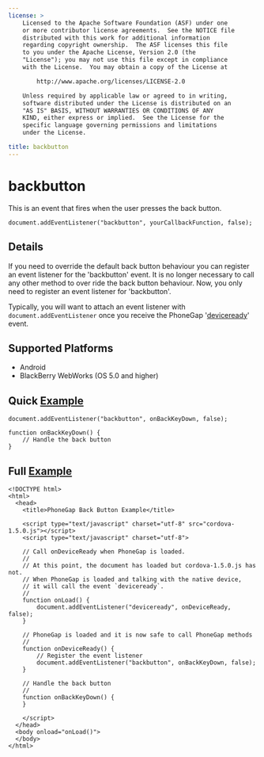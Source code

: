 ```yaml
---
license: >
    Licensed to the Apache Software Foundation (ASF) under one
    or more contributor license agreements.  See the NOTICE file
    distributed with this work for additional information
    regarding copyright ownership.  The ASF licenses this file
    to you under the Apache License, Version 2.0 (the
    "License"); you may not use this file except in compliance
    with the License.  You may obtain a copy of the License at

        http://www.apache.org/licenses/LICENSE-2.0

    Unless required by applicable law or agreed to in writing,
    software distributed under the License is distributed on an
    "AS IS" BASIS, WITHOUT WARRANTIES OR CONDITIONS OF ANY
    KIND, either express or implied.  See the License for the
    specific language governing permissions and limitations
    under the License.

title: backbutton
---
```


backbutton
===========

This is an event that fires when the user presses the back button.

    document.addEventListener("backbutton", yourCallbackFunction, false);

Details
-------

If you need to override the default back button behaviour you can register an event listener for the 'backbutton' event.  It is no longer necessary to call any other method to over ride the back button behaviour.  Now, you only need to register an event listener for 'backbutton'.

Typically, you will want to attach an event listener with `document.addEventListener` once you receive the PhoneGap '[deviceready](events.deviceready.html)' event.

Supported Platforms
-------------------

- Android
- BlackBerry WebWorks (OS 5.0 and higher)

Quick [Example](../storage/storage.opendatabase.html)
-------------

    document.addEventListener("backbutton", onBackKeyDown, false);

    function onBackKeyDown() {
        // Handle the back button
    }

Full [Example](../storage/storage.opendatabase.html)
------------

    <!DOCTYPE html>
    <html>
      <head>
        <title>PhoneGap Back Button Example</title>

        <script type="text/javascript" charset="utf-8" src="cordova-1.5.0.js"></script>
        <script type="text/javascript" charset="utf-8">

        // Call onDeviceReady when PhoneGap is loaded.
        //
        // At this point, the document has loaded but cordova-1.5.0.js has not.
        // When PhoneGap is loaded and talking with the native device,
        // it will call the event `deviceready`.
        //
        function onLoad() {
            document.addEventListener("deviceready", onDeviceReady, false);
        }

        // PhoneGap is loaded and it is now safe to call PhoneGap methods
        //
        function onDeviceReady() {
            // Register the event listener
            document.addEventListener("backbutton", onBackKeyDown, false);
        }
        
        // Handle the back button
        //
        function onBackKeyDown() {
        }

        </script>
      </head>
      <body onload="onLoad()">
      </body>
    </html>
